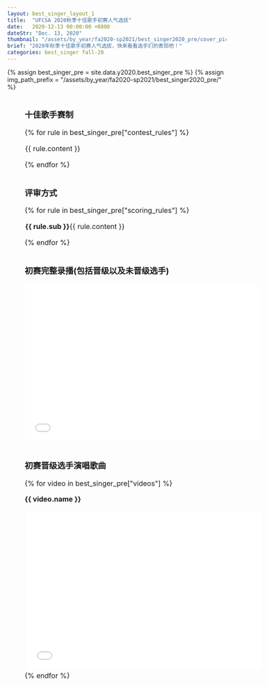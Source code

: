 ```yaml
---
layout: best_singer_layout_1
title:  "UFCSA 2020秋季十佳歌手初赛人气选拔"
date:   2020-12-13 00:00:00 +0800
dateStr: "Dec. 13, 2020"
thumbnail: "/assets/by_year/fa2020-sp2021/best_singer2020_pre/cover_pic.png"
brief: "2020年秋季十佳歌手初赛人气选拔，快来看看选手们的表现吧！"
categories: best_singer fall-20
---
```

{% assign best_singer_pre = site.data.y2020.best_singer_pre %}
{% assign img_path_prefix = "/assets/by_year/fa2020-sp2021/best_singer2020_pre/" %}

<div style="margin: 40px; font-size: 16px">
  <h3 class="blue-highlight">十佳歌手赛制</h3>
    {% for rule in best_singer_pre["contest_rules"] %}
      <div class="row">
        <div class="col-sm-6 col-sm-offset-3" style="padding: 1px" align="left">
        <p>{{ rule.content }}</p>
        </div>
      </div>
    {% endfor %}
</div>

<div style="margin: 40px; font-size: 16px">
  <h3 class="blue-highlight">评审方式</h3>
    {% for rule in best_singer_pre["scoring_rules"] %}
      <div class="row">
        <div class="col-sm-6 col-sm-offset-3" style="padding: 1px" align="left">
        <p>
            <strong>{{ rule.sub }}</strong>{{ rule.content }}
        </p>
        </div>
      </div>
    {% endfor %}
</div>

<div style="margin: 40px; font-size: 16px">
  <h3 class="blue-highlight">初赛完整录播(包括晋级以及未晋级选手)</h3>
    <div class="row">
        <div class="col-sm-6 col-sm-offset-3" style="padding: 1px">
            <iframe width="540" height="360" src="//player.bilibili.com/player.html?aid=800478694&bvid=BV1zy4y1q75u&cid=261572662&page=1" scrolling="no" border="0" frameborder="no" framespacing="0" allowfullscreen="true"> </iframe>
        </div>
    </div>
</div>

<div style="margin: 40px; font-size: 16px">
  <h3 class="blue-highlight">初赛晋级选手演唱歌曲</h3>
    {% for video in best_singer_pre["videos"] %}
        <p><strong>{{ video.name }}</strong></p>
        <div class="row">
            <div class="col-sm-6 col-sm-offset-3" style="padding: 5px">
                <iframe width="540" height="360" src="{{ video.src }}" scrolling="no" border="0" frameborder="no" framespacing="0" allowfullscreen="true"> </iframe>
            </div>
        </div>
    {% endfor %}
</div>


